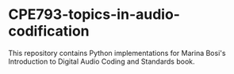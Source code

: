 # CPE793-topics-in-audio-codification
This repository contains Python implementations for Marina Bosi's Introduction to Digital Audio Coding and Standards book.
